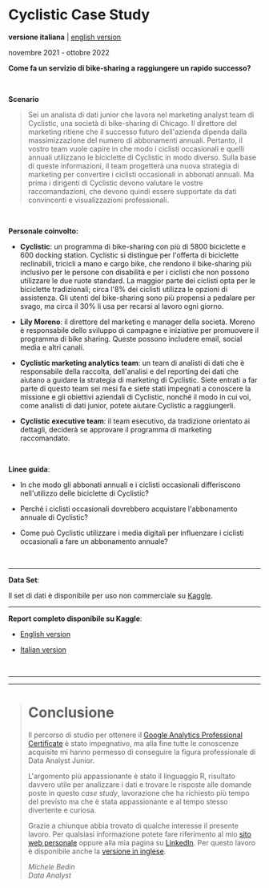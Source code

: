 # **Cyclistic Case Study**

**versione italiana** | [english version](https://github.com/michelebedin/google-data-analytics-capstone-case-study-1)

novembre 2021 - ottobre 2022

**Come fa un servizio di bike-sharing a raggiungere un rapido successo?**

<br>

**Scenario**

> Sei un analista di dati junior che lavora nel marketing analyst team di Cyclistic, una società di bike-sharing di Chicago. Il direttore del marketing ritiene che il successo futuro dell'azienda dipenda dalla massimizzazione del numero di abbonamenti annuali. Pertanto, il vostro team vuole capire in che modo i ciclisti occasionali e quelli annuali utilizzano le biciclette di Cyclistic in modo diverso. Sulla base di queste informazioni, il team progetterà una nuova strategia di marketing per convertire i ciclisti occasionali in abbonati annuali. Ma prima i dirigenti di Cyclistic devono valutare le vostre raccomandazioni, che devono quindi essere supportate da dati convincenti e visualizzazioni professionali.

<br>

**Personale coinvolto:**

-   **Cyclistic**: un programma di bike-sharing con più di 5800 biciclette e 600 docking station. Cyclistic si distingue per l'offerta di biciclette reclinabili, tricicli a mano e cargo bike, che rendono il bike-sharing più inclusivo per le persone con disabilità e per i ciclisti che non possono utilizzare le due ruote standard. La maggior parte dei ciclisti opta per le biciclette tradizionali; circa l'8% dei ciclisti utilizza le opzioni di assistenza. Gli utenti del bike-sharing sono più propensi a pedalare per svago, ma circa il 30% li usa per recarsi al lavoro ogni giorno.

-   **Lily Moreno**: il direttore del marketing e manager della società. Moreno è responsabile dello sviluppo di campagne e iniziative per promuovere il programma di bike sharing. Queste possono includere email, social media e altri canali.

-   **Cyclistic marketing analytics team**: un team di analisti di dati che è responsabile della raccolta, dell'analisi e del reporting dei dati che aiutano a guidare la strategia di marketing di Cyclistic. Siete entrati a far parte di questo team sei mesi fa e siete stati impegnati a conoscere la missione e gli obiettivi aziendali di Cyclistic, nonché il modo in cui voi, come analisti di dati junior, potete aiutare Cyclistic a raggiungerli.

-   **Cyclistic executive team**: il team esecutivo, da tradizione orientato ai dettagli, deciderà se approvare il programma di marketing raccomandato.

<br>

**Linee guida**:

-   In che modo gli abbonati annuali e i ciclisti occasionali differiscono nell'utilizzo delle biciclette di Cyclistic?

-   Perché i ciclisti occasionali dovrebbero acquistare l'abbonamento annuale di Cyclistic?

-   Come può Cyclistic utilizzare i media digitali per influenzare i ciclisti occasionali a fare un abbonamento annuale?

<br>

<hr>

**Data Set**:

Il set di dati è disponibile per uso non commerciale su [Kaggle](https://www.kaggle.com/datasets/michelebedin/input-coursera-google-capstone-cyclistic).

<hr>

**Report completo disponibile su Kaggle**:

- [English version](https://www.kaggle.com/code/michelebedin/google-data-analytics-capstone-case-study-1)

- [Italian version](https://www.kaggle.com/code/michelebedin/google-data-analytics-capstone-case-study-1-ita)

<br>

<hr>
<hr>

> # **Conclusione**
>
> Il percorso di studio per ottenere il [Google Analytics Professional Certificate](https://www.coursera.org/professional-certificates/google-data-analytics) è stato impegnativo, ma alla fine tutte le conoscenze acquisite mi hanno permesso di conseguire la figura professionale di Data Analyst Junior.
>
> L'argomento più appassionante è stato il linguaggio R, risultato davvero utile per analizzare i dati e trovare le risposte alle domande poste in questo *case study*, lavorazione che ha richiesto più tempo del previsto ma che è stata appassionante e al tempo stesso divertente e curiosa.
>
> Grazie a chiunque abbia trovato di qualche interesse il presente lavoro. Per qualsiasi informazione potete fare riferimento al mio [sito web personale](https://www.michelebedin.com) oppure alla mia pagina su [LinkedIn](https://www.linkedin.com/in/michelebedin). Per questo lavoro è disponibile anche la [versione in inglese](https://github.com/michelebedin/google-data-analytics-capstone-case-study-1).
>
> *Michele Bedin \
> Data Analyst*
